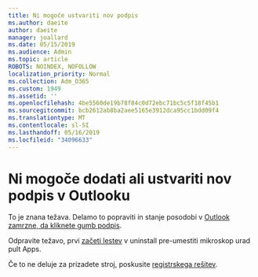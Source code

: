 ```yaml
---
title: Ni mogoče ustvariti nov podpis
ms.author: daeite
author: daeite
manager: joallard
ms.date: 05/15/2019
ms.audience: Admin
ms.topic: article
ROBOTS: NOINDEX, NOFOLLOW
localization_priority: Normal
ms.collection: Adm_O365
ms.custom: 1949
ms.assetid: ''
ms.openlocfilehash: 4be5560de19b78f84c0d72ebc71bc5c5f18f45b1
ms.sourcegitcommit: bcb2612ab8ba2aee5165e3912dca95cc1bdd09f4
ms.translationtype: MT
ms.contentlocale: sl-SI
ms.lasthandoff: 05/16/2019
ms.locfileid: "34096633"
---
```

# <a name="cannot-add-or-create-a-new-signature-in-outlook"></a>Ni mogoče dodati ali ustvariti nov podpis v Outlooku

To je znana težava. Delamo to popraviti in stanje posodobi v [Outlook zamrzne, da kliknete gumb podpis](https://support.office.com/article/c70b36c2-66ca-401c-ab45-f29a46495d02).

Odpravite težavo, prvi [začeti lestev](https://support.office.com/article/c70b36c2-66ca-401c-ab45-f29a46495d02) v uninstall pre-umestiti mikroskop urad pult Apps. 

Če to ne deluje za prizadete stroj, poskusite [registrskega rešitev](https://support.office.com/article/c70b36c2-66ca-401c-ab45-f29a46495d02).